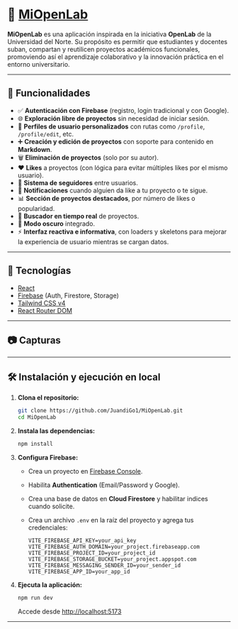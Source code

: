 # 📘 [MiOpenLab](https://mi-openlab.vercel.app/)
**MiOpenLab** es una aplicación inspirada en la iniciativa **OpenLab** de la Universidad del Norte. Su propósito es permitir que estudiantes y docentes suban, compartan y reutilicen proyectos académicos funcionales, promoviendo así el aprendizaje colaborativo y la innovación práctica en el entorno universitario.

---

## 🚀 Funcionalidades

- ✅ **Autenticación con Firebase** (registro, login tradicional y con Google).
- 🌐 **Exploración libre de proyectos** sin necesidad de iniciar sesión.
- 👤 **Perfiles de usuario personalizados** con rutas como `/profile`, `/profile/edit`, etc.
- ➕ **Creación y edición de proyectos** con soporte para contenido en **Markdown**.
- 🗑️ **Eliminación de proyectos** (solo por su autor).
- ❤️ **Likes** a proyectos (con lógica para evitar múltiples likes por el mismo usuario).
- 👥 **Sistema de seguidores** entre usuarios.
- 🔔 **Notificaciones** cuando alguien da like a tu proyecto o te sigue.
- 📊 **Sección de proyectos destacados**, por número de likes o popularidad.
- 🔎 **Buscador en tiempo real** de proyectos.
- 🌙 **Modo oscuro** integrado.
- ⚡ **Interfaz reactiva e informativa**, con loaders y skeletons para mejorar la experiencia de usuario mientras se cargan datos.

---

## 🧰 Tecnologías

- [React](https://reactjs.org/)
- [Firebase](https://firebase.google.com/) (Auth, Firestore, Storage)
- [Tailwind CSS v4](https://tailwindcss.com/)
- [React Router DOM](https://reactrouter.com/)

---

## 📷 Capturas

---
## 🛠️ Instalación y ejecución en local

1. **Clona el repositorio:**

   ```bash
   git clone https://github.com/JuandiGo1/MiOpenLab.git
   cd MiOpenLab
   ```

2. **Instala las dependencias:**

   ```bash
   npm install
   ```

3. **Configura Firebase:**

   - Crea un proyecto en [Firebase Console](https://console.firebase.google.com/).
   - Habilita **Authentication** (Email/Password y Google).
   - Crea una base de datos en **Cloud Firestore** y habilitar indices cuando solicite.
   - Crea un archivo `.env` en la raíz del proyecto y agrega tus credenciales:

     ```env
     VITE_FIREBASE_API_KEY=your_api_key
     VITE_FIREBASE_AUTH_DOMAIN=your_project.firebaseapp.com
     VITE_FIREBASE_PROJECT_ID=your_project_id
     VITE_FIREBASE_STORAGE_BUCKET=your_project.appspot.com
     VITE_FIREBASE_MESSAGING_SENDER_ID=your_sender_id
     VITE_FIREBASE_APP_ID=your_app_id
     ```

4. **Ejecuta la aplicación:**

   ```bash
   npm run dev
   ```

   Accede desde [http://localhost:5173](http://localhost:5173)

---
